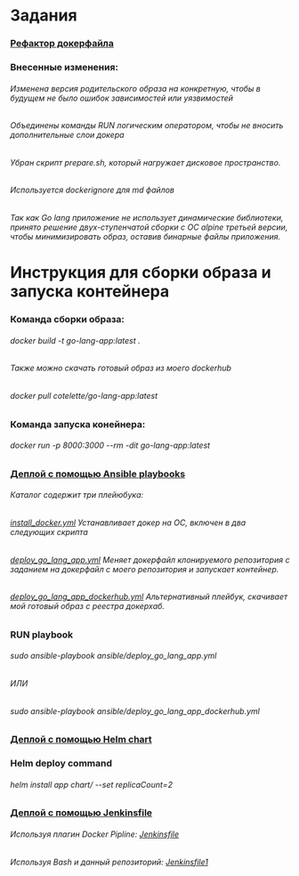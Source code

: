 # Задания

### [Рефактор докерфайла](Dockerfile)
### Внесенные изменения:
###### Изменена версия родительского образа на конкретную, чтобы в будущем не было ошибок зависимостей или уязвимостей
###### Объединены команды RUN логическим оператором, чтобы не вносить дополнительные слои докера
###### Убран скрипт prepare.sh, который нагружает дисковое пространство.
###### Используется dockerignore для md файлов
###### Так как Go lang приложение не использует динамические библиотеки, принято решение двух-ступенчатой сборки с ОС alpine третьей версии, чтобы минимизировать образ, оставив бинарные файлы приложения.

# Инструкция для сборки образа и запуска контейнера
### Команда сборки образа:
###### docker build -t go-lang-app:latest .

###### Также можно скачать готовый образ из моего dockerhub
###### docker pull cotelette/go-lang-app:latest

### Команда запуска конейнера:
###### docker run -p 8000:3000 --rm -dit go-lang-app:latest


### [Деплой с помощью Ansible playbooks](./ansible)
###### Каталог содержит три плейюбука:
###### [install_docker.yml](./ansible/install_docker.yml) Устанавливает докер на ОС, включен в два следующих скрипта
###### [deploy_go_lang_app.yml](./ansible/deploy_go_lang_app.yml) Меняет докерфайл клонируемого репозитория с заданием на докерфайл с моего репозитория и запускает контейнер.
###### [deploy_go_lang_app_dockerhub.yml](./ansible/deploy_go_lang_app_dockerhub.yml) Альтернативный плейбук, скачивает мой готовый образ с реестра докерхаб.
### RUN playbook
###### sudo ansible-playbook ansible/deploy_go_lang_app.yml
###### ИЛИ
###### sudo ansible-playbook ansible/deploy_go_lang_app_dockerhub.yml

### [Деплой с помощью Helm chart](./chart)
### Helm deploy command
###### helm install app chart/ --set replicaCount=2

### [Деплой с помощью Jenkinsfile](./jenkins)
###### Используя плагин Docker Pipline: [Jenkinsfile](./jenkins/Jenkinsfile)
###### Используя Bash и данный репозиторий: [Jenkinsfile1](./jenkins/Jenkinsfile1)
